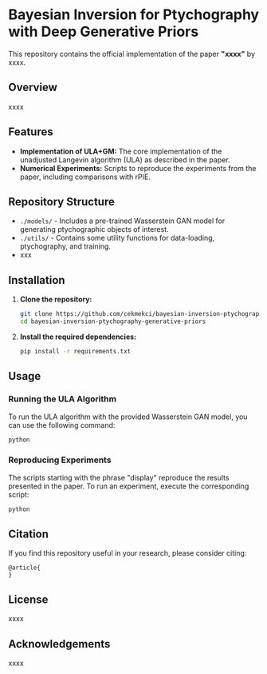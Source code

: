 
# Bayesian Inversion for Ptychography with Deep Generative Priors

This repository contains the official implementation of the paper **"xxxx"** by xxxx.

## Overview

xxxx

## Features

- **Implementation of ULA+GM:** The core implementation of the unadjusted Langevin algorithm (ULA) as described in the paper.
- **Numerical Experiments:** Scripts to reproduce the experiments from the paper, including comparisons with rPIE.

## Repository Structure

- `./models/` - Includes a pre-trained Wasserstein GAN model for generating ptychographic objects of interest.
- `./utils/` - Contains some utility functions for data-loading, ptychography, and training.
- xxx


## Installation

1. **Clone the repository:**

   ```bash
   git clone https://github.com/cekmekci/bayesian-inversion-ptychography-generative-priors.git
   cd bayesian-inversion-ptychography-generative-priors
   ```

2. **Install the required dependencies:**

   ```bash
   pip install -r requirements.txt
   ```

## Usage

### Running the ULA Algorithm

To run the ULA algorithm with the provided Wasserstein GAN model, you can use the following command:

```bash
python 
```

### Reproducing Experiments

The scripts starting with the phrase "display" reproduce the results presented in the paper. To run an experiment, execute the corresponding script:

```bash
python 
```

## Citation

If you find this repository useful in your research, please consider citing:

```
@article{
}
```

## License

xxxx

## Acknowledgements

xxxx
